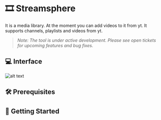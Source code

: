 # :film_strip: Streamsphere

It is a media library. At the moment you can add videos to it from yt. It supports channels, playlists and videos from yt.
> *Note: The tool is under active development. Please see open tickets for upcoming features and bug fixes.* 

## :computer: Interface

![alt text](./screenshots/downloading.png "Alakh Niranjan")

## :hammer_and_wrench: Prerequisites

## :rocket: Getting Started
